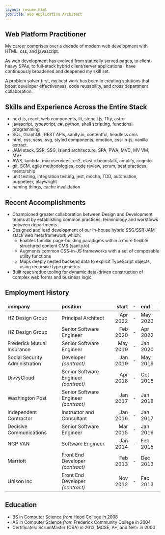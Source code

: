 ```yaml
---
layout: resume.html
jobTitle: Web Application Architect
---
```


## Web Platform Practitioner

My career comprises over a decade of modern web development with HTML, css, and javascript. 

As web development has evolved from statically served pages, to client-heavy SPAs, to full-stack hybrid client/server applications I have continuously broadened and deepened my skill set.

A problem solver first, my best work has been in creating solutions that boost developer effectiveness, code reusability, and cross department collaboration.

## Skills and Experience Across the Entire Stack

- next.js, react, web components, lit, stencil.js, 11ty, astro
- javascript, typescript, c#, python, shell scripting, functional programming
- SQL, GraphQL, REST APIs, sanity.io, contentful, headless cms
- html, css, scss, svg, styled components, emotion, css-in-js, vanilla extract.
- JAM stack, SSR, SSG, island architecture, SPA, PWA, MVC, MV VM, MV\*
- AWS, lambda, microservices, ec2, elastic beanstalk, amplify, cognito
- git, SCM, agile methodologies, code review, scrum, best practices, mentorship
- unit testing, integration testing, jest, mocha, TDD, automation, puppeteer, playwright
- naming things, cache invalidation

## Recent Accomplishments

- Championed greater collaboration between Design and Development teams at by establishing common practices, terminology and workflows between departments
- Designed and lead development of our in-house hybrid SSG/SSR JAM stack web metaframework which:
  - Enables familiar page-building paradigms within a more flexible structured content CMS (sanity.io)
  - Augments common CSS-in-JS frameworks with a set of composable utility functions
  - Maps deeply nested backend data to explicit TypeScript objects, using recursive type generics
- Built react/redux tooling for dynamic data-driven construction of complex web forms and business logic

## Employment History

| company                        | position                              | start    |-| end      |
| :----------------------------- | :------------------------------------ | ------: |:-:| :------ |
| HZ Design Group                | Principal Architect                   | Apr 2022 |-| May 2023 |
| HZ Design Group                | Senior Software Engineer              | Feb 2020 |-| Apr 2022 |
| Frederick Mutual Insurance     | Senior Software Engineer              | May 2019 |-| Jan 2020 |
| Social Security Administration | Developer _(contract)_                | Jan 2019 |-| May 2019 |
| DivvyCloud                     | Senior Software Engineer _(contract)_ | Apr 2018 |-| Oct 2018 |
| Washington Post                | Senior Software Engineer _(contract)_ | Jan 2017 |-| Jan 2018 |
| Independent Contractor         | Instructor and Consultant             | Jan 2016 |-| Jan 2017 |
| Decisive Communications        | Senior Software Engineer              | Mar 2015 |-| Jan 2016 |
| NGP VAN                        | Software Engineer                     | Jan 2014 |-| Feb 2015 |
| Marriott                       | Front End Developer _(contract)_      | Feb 2013 |-| Dec 2013 |
| Unison Inc                     | Front End Developer _(contract)_      | Nov 2012 |-| Feb 2013 |

## Education

- BS in Computer Science _from_ Hood College _in_ 2008
- AS in Computer Science _from_ Frederick Community College _in_ 2004
- Certificates: ScrumMaster (CSA) _in_ 2013, MCSE, A+, and Net+ _in_ 2000
